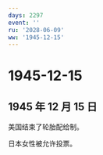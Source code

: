 ```yaml
---
days: 2297
event: ''
ru: '2028-06-09'
ww: '1945-12-15'
---
```


# 1945-12-15

## 1945 年 12 月 15 日

美国结束了轮胎配给制。

日本女性被允许投票。